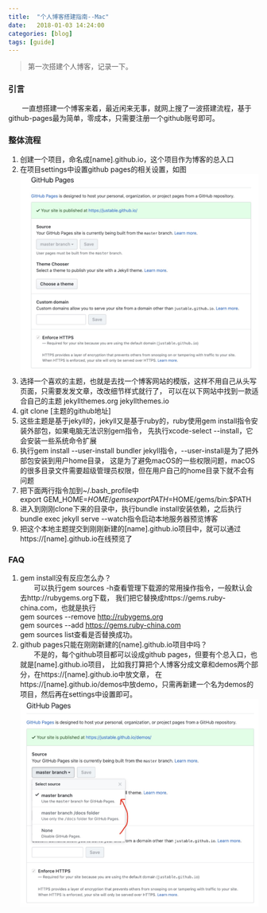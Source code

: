 ```yaml
---
title:  "个人博客搭建指南--Mac"
date:   2018-01-03 14:24:00
categories: [blog]
tags: [guide]
---
```

> 第一次搭建个人博客，记录一下。

### 引言
&#160; &#160; &#160; &#160;一直想搭建一个博客来着，最近闲来无事，就网上搜了一波搭建流程，基于github-pages最为简单，零成本，只需要注册一个github账号即可。

### 整体流程
1. 创建一个项目，命名成[name].github.io，这个项目作为博客的总入口
2. 在项目settings中设置github pages的相关设置，如图
![](/images/2019-01-03-building-blog-guide/1.png)
3. 选择一个喜欢的主题，也就是去找一个博客网站的模版，这样不用自己从头写页面，只需要发发文章，改改细节样式就行了，
可以在以下网站中找到一款适合自己的主题
jekyllthemes.org
jekyllthemes.io
4. git clone [主题的github地址]
5. 这些主题是基于jekyll的，jekyll又是基于ruby的，ruby使用gem install指令安装外部包，如果电脑无法识别gem指令，
先执行xcode-select --install，它会安装一些系统命令扩展
6. 执行gem install --user-install bundler jekyll指令，--user-install是为了把外部包安装到用户home目录，
这是为了避免macOS的一些权限问题，macOS的很多目录文件需要超级管理员权限，但在用户自己的home目录下就不会有问题
7. 把下面两行指令加到~/.bash_profile中  
export GEM_HOME=$HOME/gems  
export PATH=$HOME/gems/bin:$PATH
8. 进入到刚刚clone下来的目录中，执行bundle install安装依赖，之后执行
bundle exec jekyll serve --watch指令启动本地服务器预览博客
9. 把这个本地主题提交到刚刚新建的[name].github.io项目中，就可以通过https://[name].github.io在线预览了

### FAQ
1. gem install没有反应怎么办？  
&#160; &#160; &#160; &#160;可以执行gem sources -h查看管理下载源的常用操作指令，一般默认会去http://rubygems.org下载，
我们把它替换成https://gems.ruby-china.com，也就是执行  
gem sources --remove http://rubygems.org  
gem sources --add https://gems.ruby-china.com  
gem sources list查看是否替换成功。
2. github pages只能在刚刚新建的[name].github.io项目中吗？  
&#160; &#160; &#160; &#160;不是的，每个github项目都可以设成github pages，但要有个总入口，也就是[name].github.io项目，
比如我打算把个人博客分成文章和demos两个部分，在https://[name].github.io中放文章，
在https://[name].github.io/demos中放demo，只需再新建一个名为demos的项目，然后再在settings中设置即可。
![](/images/2019-01-03-building-blog-guide/2.png)


